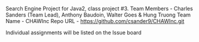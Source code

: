 Search Engine Project for Java2, class project #3.
Team Members - Charles Sanders (Team Lead), Anthony Baudoin, Walter Goes & Hung Truong
Team Name - CHAWInc
Repo URL - https://github.com/csander9/CHAWInc.git

Individual assignments will be listed on the Issue board 
